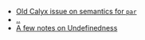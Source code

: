 - [Old Calyx issue on semantics for `par`](https://github.com/orgs/calyxir/discussions/921)
- [..](https://github.com/orgs/calyxir/discussions/932)
- [A few notes on Undefinedness](https://github.com/orgs/calyxir/discussions/922)